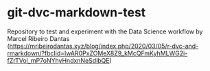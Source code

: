 # git-dvc-markdown-test
Repository to test and experiment with the Data Science workflow by Marcel Ribeiro Dantas (https://mribeirodantas.xyz/blog/index.php/2020/03/05/r-dvc-and-rmarkdown/?fbclid=IwAR0PxZOMeX8Z9_kMcQFmKyhMLWG2i-fZrTVol_mP7oNYhyHndxnNeSdibQE)
